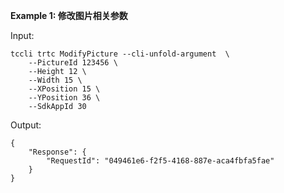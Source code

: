 **Example 1: 修改图片相关参数**



Input: 

```
tccli trtc ModifyPicture --cli-unfold-argument  \
    --PictureId 123456 \
    --Height 12 \
    --Width 15 \
    --XPosition 15 \
    --YPosition 36 \
    --SdkAppId 30
```

Output: 
```
{
    "Response": {
        "RequestId": "049461e6-f2f5-4168-887e-aca4fbfa5fae"
    }
}
```

